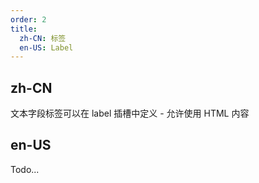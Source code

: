 ```yaml
---
order: 2
title:
  zh-CN: 标签
  en-US: Label
---
```


## zh-CN

文本字段标签可以在 label 插槽中定义 - 允许使用 HTML 内容

## en-US

Todo...
